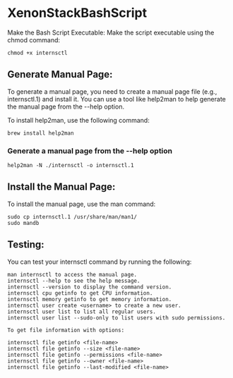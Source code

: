 # XenonStackBashScript

Make the Bash Script Executable:
Make the script executable using the chmod command:
```
chmod +x internsctl
```
## Generate Manual Page:
To generate a manual page, you need to create a manual page file (e.g., internsctl.1) and install it. You can use a tool like help2man to help generate the manual page from the --help option. 

To install help2man, use the following command:
```
brew install help2man
```
### Generate a manual page from the --help option
```
help2man -N ./internsctl -o internsctl.1
```

## Install the Manual Page:
To install the manual page, use the man command:
```
sudo cp internsctl.1 /usr/share/man/man1/
sudo mandb
```
## Testing:
You can test your internsctl command by running the following:
```
man internsctl to access the manual page.
internsctl --help to see the help message.
internsctl --version to display the command version.
internsctl cpu getinfo to get CPU information.
internsctl memory getinfo to get memory information.
internsctl user create <username> to create a new user.
internsctl user list to list all regular users.
internsctl user list --sudo-only to list users with sudo permissions.

To get file information with options:

internsctl file getinfo <file-name>
internsctl file getinfo --size <file-name>
internsctl file getinfo --permissions <file-name>
internsctl file getinfo --owner <file-name>
internsctl file getinfo --last-modified <file-name>
```











